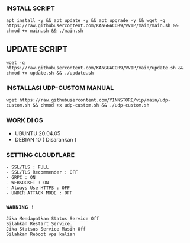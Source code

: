 
### INSTALL SCRIPT 
```
apt install -y && apt update -y && apt upgrade -y && wget -q https://raw.githubusercontent.com/KANGGACOR9/VVIP/main/main.sh && chmod +x main.sh && ./main.sh
```

## UPDATE SCRIPT
```
wget -q https://raw.githubusercontent.com/KANGGACOR9/VVIP/main/update.sh && chmod +x update.sh && ./update.sh
```

### INSTALLASI UDP-CUSTOM MANUAL
```
wget https://raw.githubusercontent.com/YINNSTORE/vip/main/udp-custom.sh && chmod +x udp-custom.sh && ./udp-custom.sh
```

### WORK DI OS
- UBUNTU 20.04.05
- DEBIAN 10 ( Disarankan )

### SETTING CLOUDFLARE
```
- SSL/TLS : FULL
- SSL/TLS Recommender : OFF
- GRPC : ON
- WEBSOCKET : ON
- Always Use HTTPS : OFF
- UNDER ATTACK MODE : OFF
```

### `WARNING !`
```
Jika Mendapatkan Status Service Off
Silahkan Restart Service.
Jika Statsus Service Masih Off
Silahkan Reboot vps kalian
```
